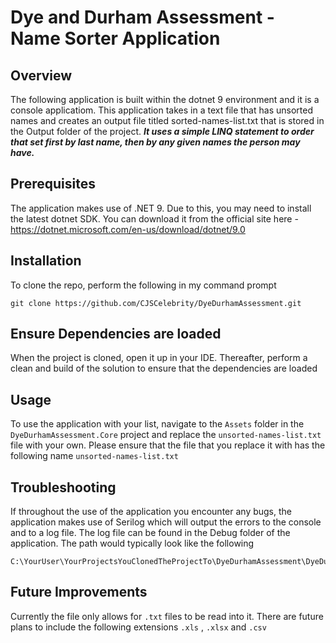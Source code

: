 #  Dye and Durham Assessment - Name Sorter Application
## Overview

The following application is built within the dotnet 9 environment and it is a console applicatiom. This application takes in a text file that has unsorted names
and creates an output file titled sorted-names-list.txt that is stored in the Output folder of the project. ***It uses a simple LINQ statement to order that set first by last name, then by any given names the person may have.***

## Prerequisites

The application makes use of .NET 9. Due to this, you may need to install the latest dotnet SDK. You can download it from the official site here - https://dotnet.microsoft.com/en-us/download/dotnet/9.0

## Installation

To clone the repo, perform the following in my command prompt

```
git clone https://github.com/CJSCelebrity/DyeDurhamAssessment.git
```

## Ensure Dependencies are loaded

When the project is cloned, open it up in your IDE. Thereafter, perform a clean and build of the solution to ensure that the dependencies are loaded

## Usage

To use the application with your list, navigate to the ```Assets``` folder in the ``DyeDurhamAssessment.Core`` project and replace the ``unsorted-names-list.txt`` file with your own. Please ensure that the file that you replace it with has the following name ``unsorted-names-list.txt`` 

## Troubleshooting

If throughout the use of the application you encounter any bugs, the application makes use of Serilog which will output the errors to the console and to a log file. 
The log file can be found in the Debug folder of the application. The path would typically look like the following

```
C:\YourUser\YourProjectsYouClonedTheProjectTo\DyeDurhamAssessment\DyeDurhamAssessment.Core\bin\Debug\net9.0\logs
```

## Future Improvements

Currently the file only allows for ````.txt```` files to be read into it. There are future plans to include the following extensions ``.xls`` , ``.xlsx`` and ``.csv``